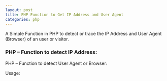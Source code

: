 ```yaml
---
layout: post
title: PHP Function to Get IP Address and User Agent
categories: php
---
```


A Simple Function in PHP to detect or trace the IP Address and User Agent (Browser) of an user or visitor.

### PHP – Function to detect IP Address:

<?php
/**
* Detect IP Address
*
*/

function ip() {
if (isset($_SERVER)) {
if(isset($_SERVER['HTTP_CLIENT_IP'])){
$ip = $_SERVER['HTTP_CLIENT_IP'];
}
elseif(isset($_SERVER['HTTP_FORWARDED_FOR'])){
$ip = $_SERVER['HTTP_FORWARDED_FOR'];
}
elseif(isset($_SERVER['HTTP_X_FORWARDED_FOR'])){
$ip = $_SERVER['HTTP_X_FORWARDED_FOR'];
}
else{
$ip = $_SERVER['REMOTE_ADDR'];
}
}
else
{
if (getenv( 'HTTP_CLIENT_IP')) {
$ip = getenv( 'HTTP_CLIENT_IP' );
}
elseif (getenv('HTTP_FORWARDED_FOR')) {
$ip = getenv('HTTP_FORWARDED_FOR');
}
elseif (getenv('HTTP_X_FORWARDED_FOR')) {
$ip = getenv('HTTP_X_FORWARDED_FOR');
}
else {
$ip = getenv('REMOTE_ADDR');
}
}
return $ip;
}

?>

PHP – Function to detect User Agent or Browser:

<?php
/**
* Detect Browser/User Agent
*
*/

function ua()
{
if(stristr($_SERVER['HTTP_USER_AGENT'],'Opera Mini'))
{
if(isset($_SERVER['HTTP_X_OPERAMINI_PHONE_UA']))
{
$browser = addslashes(strip_tags($_SERVER['HTTP_X_OPERAMINI_PHONE_UA']));
}
else
{
$browser = addslashes(strip_tags($_SERVER['HTTP_USER_AGENT']));
}
}
else
{
$browser = addslashes(strip_tags($_SERVER['HTTP_USER_AGENT']));
}
return $browser;
}

?>

Usage:

<?php
$ip = ip();
$browser = ua();

echo "Your IP Address: ".$ip;
echo "Your Browser: ".$browser;
?>
